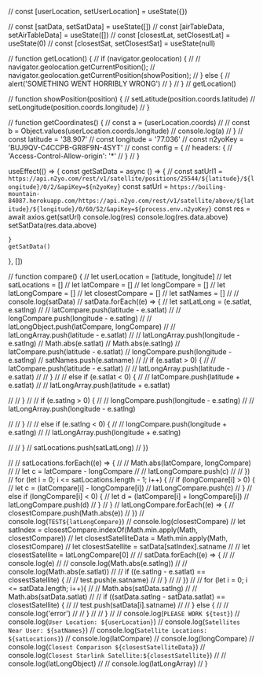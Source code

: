   // const [userLocation, setUserLocation] = useState({})

  // const [satData, setSatData] = useState([])
  // const [airTableData, setAirTableData] = useState([])
  // const [closestLat, setClosestLat] = useState(0)
  // const [closestSat, setClosestSat] = useState(null)


  // function getLocation() {
  //   if (navigator.geolocation) {
  //     // navigator.geolocation.getCurrentPosition();
  //     navigator.geolocation.getCurrentPosition(showPosition);
  //   } else {
  //     alert('SOMETHING WENT HORRIBLY WRONG')
  //   }
  // }
  // getLocation()
  
  // function showPosition(position) {
  //   setLatitude(position.coords.latitude)
  //   setLongitude(position.coords.longitude)
  // }
  
  // function getCoordinates() {
  //   const a = (userLocation.coords)
  //   // const b = Object.values(userLocation.coords.longitude)
  //   console.log(a)
  // }
  // const latitude = '38.907'
  // const longitude = '77.036'
  // const n2yoKey = 'BUJ9QV-C4CCPB-GR8F9N-4SYT'
  // const config = {
  //   headers: {
  //   'Access-Control-Allow-origin': '*'
  //   }
  // }



  useEffect(() => {
    const getSatData = async () => {
      // const satUrl1 = `https://api.n2yo.com/rest/v1/satellite/positions/25544/${latitude}/${longitude}/0/2/&apiKey=${n2yoKey}`
      const satUrl = `https://boiling-mountain-84087.herokuapp.com/https://api.n2yo.com/rest/v1/satellite/above/${latitude}/${longitude}/0/60/52/&apiKey=${process.env.n2yoKey}`
      const res = await axios.get(satUrl)
      console.log(res)
      console.log(res.data.above)
      setSatData(res.data.above)


    }
    getSatData()
  }, [])

  // function compare() {
  //   let userLocation = [latitude, longitude]
  //   let satLocations = []
  //   let latCompare = []
  //   let longCompare = []
  //   let latLongCompare = []
  //   let closestCompare = []
  //   let satNames = []
  //   // console.log(satData)
  //   satData.forEach((e) => {
  //     let satLatLong = (e.satlat, e.satlng)
  //     // latCompare.push(latitude - e.satlat)
  //     // longCompare.push(longitude - e.satlng)
  //     // latLongObject.push(latCompare, longCompare)
  //     // latLongArray.push(latitude - e.satlat)
  //     // latLongArray.push(longitude - e.satlng)
  //     Math.abs(e.satlat)
  //     Math.abs(e.satlng)
  //     latCompare.push(latitude - e.satlat)
  //     longCompare.push(longitude - e.satlng)
  //     satNames.push(e.satname)
  //     // if (e.satlat > 0) {
  //     //   latCompare.push(latitude - e.satlat)
  //     //   latLongArray.push(latitude - e.satlat)
  //     // }
  //     // else if (e.satlat < 0) {
  //     //   latCompare.push(latitude + e.satlat)
  //     //   latLongArray.push(latitude + e.satlat)
        
  //     // }
  //     // if (e.satlng > 0) {
  //     //   longCompare.push(longitude - e.satlng)
  //     //   latLongArray.push(longitude - e.satlng)

  //     // }
  //     // else if (e.satlng < 0) {
  //     //   longCompare.push(longitude + e.satlng)
  //     //   latLongArray.push(longitude + e.satlng)

  //     // }
  //     satLocations.push(satLatLong)
  //   })

  //   // satLocations.forEach((e) => {
  //   //   Math.abs(latCompare, longCompare)
  //   //   let c = latCompare - longCompare
  //   //   latLongCompare.push(c)
  //   // })
  //   for (let i = 0; i <= satLocations.length - 1; i++) {
  //     if (longCompare[i] > 0) {
  //       let c = (latCompare[i] - longCompare[i])
  //       latLongCompare.push(c)
  //     }
  //     else if (longCompare[i] < 0) {
  //       let d = (latCompare[i] + longCompare[i])
  //       latLongCompare.push(d)
  //     }
  //   }
  //   latLongCompare.forEach((e) => {
  //     closestCompare.push(Math.abs(e))
  //   })
  //   console.log(`TEST${latLongCompare}`)
  //   console.log(closestCompare)
  //   let satIndex = closestCompare.indexOf(Math.min.apply(Math, closestCompare))
  //   let closestSatelliteData = Math.min.apply(Math, closestCompare)
  //   let closestSatellite = satData[satIndex].satname
  //   // let closestSatellite = latLongCompare[0]
  //   // satData.forEach((e) => {
  //   //   console.log(e)
  //   //   console.log(Math.abs(e.satlng))
  //   //   console.log(Math.abs(e.satlat))
  //   //   if ((e.satlng - e.satlat) == closestSatellite) {
  //   //   test.push(e.satname)
  //   //   }
  //   // })
  //   // for (let i = 0; i <= satData.length; i++){
  //   // Math.abs(satData.satlng)
  //   // Math.abs(satData.satlat)
  //   // if ((satData.satlng - satData.satlat) == closestSatellite) {
  //   //   test.push(satData[i].satname)
  //   // } else {
  //   //   console.log('error')
  //   // }
  //   // }
  //   // console.log(`PLEASE WORK ${test}`)
  //   console.log(`User Location: ${userLocation}`)
  //   console.log(`Satellites Near User: ${satNames}`)
  //   console.log(`Satellite Locations: ${satLocations}`)
  //   console.log(latCompare)
  //   console.log(longCompare)
  //   console.log(`Closest Comparison ${closestSatelliteData}`)
  //   console.log(`Closest Starlink Satellite:${closestSatellite}`)
  //   // console.log(latLongObject)
  //   // console.log(latLongArray)
  // }